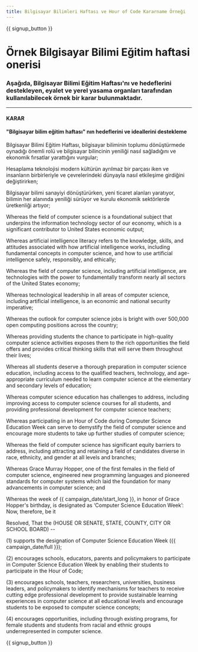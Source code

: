 ```yaml
---
title: Bilgisayar Bilimleri Haftası ve Hour of Code Kararname Örneği
---
```


{{ signup_button }}

# Örnek Bilgisayar Bilimi Eğitim haftasi onerisi

### Aşağıda, Bilgisayar Bilimi Eğitim Haftası'nı ve hedeflerini destekleyen, eyalet ve yerel yasama organları tarafından kullanılabilecek örnek bir karar bulunmaktadır.

* * *

#### **KARAR**  


#### "Bilgisayar bilim eğitim haftası" nın hedeflerini ve ideallerini destekleme

Bilgisayar Bilimi Eğitim Haftası, bilgisayar biliminin toplumu dönüştürmede oynadığı önemli rolü ve bilgisayar bilincinin yeniliği nasıl sağladığını ve ekonomik fırsatlar yarattığını vurgular;

Hesaplama teknolojisi modern kültürün ayrılmaz bir parçası iken ve insanların birbirleriyle ve çevrelerindeki dünyayla nasıl etkileşime girdiğini değiştirirken;

Bilgisayar bilimi sanayiyi dönüştürürken, yeni ticaret alanları yaratıyor, bilimin her alanında yeniliği sürüyor ve kurulu ekonomik sektörlerde üretkenliği artıyor;

Whereas the field of computer science is a foundational subject that underpins the information technology sector of our economy, which is a significant contributor to United States economic output;

Whereas artificial intelligence literacy refers to the knowledge, skills, and attitudes associated with how artificial intelligence works, including fundamental concepts in computer science, and how to use artificial intelligence safely, responsibly, and ethically;

Whereas the field of computer science, including artificial intelligence, are technologies with the power to fundamentally transform nearly all sectors of the United States economy;

Whereas technological leadership in all areas of computer science, including artificial intelligence, is an economic and national security imperative;

Whereas the outlook for computer science jobs is bright with over 500,000 open computing positions across the country;

Whereas providing students the chance to participate in high-quality computer science activities exposes them to the rich opportunities the field offers and provides critical thinking skills that will serve them throughout their lives;

Whereas all students deserve a thorough preparation in computer science education, including access to the qualified teachers, technology, and age-appropriate curriculum needed to learn computer science at the elementary and secondary levels of education;

Whereas computer science education has challenges to address, including improving access to computer science courses for all students, and providing professional development for computer science teachers;

Whereas participating in an Hour of Code during Computer Science Education Week can serve to demystify the field of computer science and encourage more students to take up further studies of computer science;

Whereas the field of computer science has significant equity barriers to address, including attracting and retaining a field of candidates diverse in race, ethnicity, and gender at all levels and branches;

Whereas Grace Murray Hopper, one of the first females in the field of computer science, engineered new programming languages and pioneered standards for computer systems which laid the foundation for many advancements in computer science; and

Whereas the week of {{ campaign_date/start_long }}, in honor of Grace Hopper's birthday, is designated as ‘Computer Science Education Week’: Now, therefore, be it <br />

Resolved, That the (HOUSE OR SENATE, STATE, COUNTY, CITY OR SCHOOL BOARD) --

(1) supports the designation of Computer Science Education Week ({{ campaign_date/full }});

(2) encourages schools, educators, parents and policymakers to participate in Computer Science Education Week by enabling their students to participate in the Hour of Code;

(3) encourages schools, teachers, researchers, universities, business leaders, and policymakers to identify mechanisms for teachers to receive cutting edge professional development to provide sustainable learning experiences in computer science at all educational levels and encourage students to be exposed to computer science concepts;

(4) encourages opportunities, including through existing programs, for female students and students from racial and ethnic groups underrepresented in computer science.

{{ signup_button }}